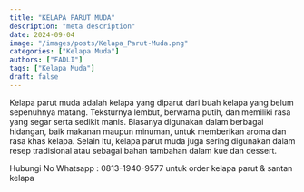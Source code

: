 ```yaml
---
title: "KELAPA PARUT MUDA"
description: "meta description"
date: 2024-09-04
image: "/images/posts/Kelapa_Parut-Muda.png"
categories: ["Kelapa Muda"]
authors: ["FADLI"]
tags: ["Kelapa Muda"]
draft: false
---
```


Kelapa parut muda adalah kelapa yang diparut dari buah kelapa yang belum sepenuhnya matang. Teksturnya lembut, berwarna putih, dan memiliki rasa yang segar serta sedikit manis. Biasanya digunakan dalam berbagai hidangan, baik makanan maupun minuman, untuk memberikan aroma dan rasa khas kelapa. Selain itu, kelapa parut muda juga sering digunakan dalam resep tradisional atau sebagai bahan tambahan dalam kue dan dessert.

Hubungi No Whatsapp : 0813-1940-9577 untuk order kelapa parut & santan kelapa
